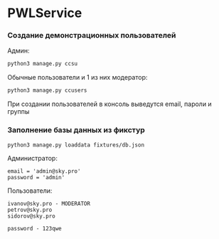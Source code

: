 # PWLService

<h3>Cоздание демонстрационных пользователей</h3>

Админ:
```bash
python3 manage.py ccsu 
```
Обычные пользователи и 1 из них модератор:
```bash
python3 manage.py ccusers 
```
При создании пользователей в консоль выведутся email, пароли и группы

<h3>Заполнение базы данных из фикстур</h3>

```bash
python3 manage.py loaddata fixtures/db.json
```

Администратор:
```
email = 'admin@sky.pro'
password = 'admin'
```
Пользователи:
```
ivanov@sky.pro - MODERATOR
petrov@sky.pro
sidorov@sky.pro

password - 123qwe
```
